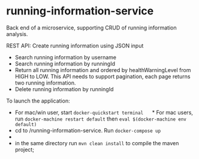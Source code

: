 # running-information-service

Back end of a microservice, supporting CRUD of running information analysis.

REST API:
Create running information using JSON input
- Search running information by username
- Search running information by runningId
- Return all running information and ordered by healthWarningLevel from HIGH to
LOW. This API needs to support pagination, each page returns two running
information.
- Delete running information by runningId


To launch the application:
* For mac/win user, start `docker-quickstart terminal`
      * For mac users, run `docker-machine restart default` then `eval $(docker-machine env default)`
* cd to /running-information-service. Run `docker-compose up`
* 
* in the same directory run `mvn clean install` to compile the maven project;


